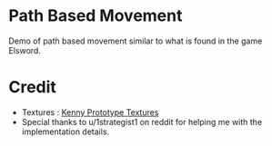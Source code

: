 # Path Based Movement
Demo of path based movement similar to what is found in the game Elsword.


# Credit
- Textures : [Kenny Prototype Textures](https://www.kenney.nl/assets/prototype-textures)
- Special thanks to u/1strategist1 on reddit for helping me with the implementation details.
